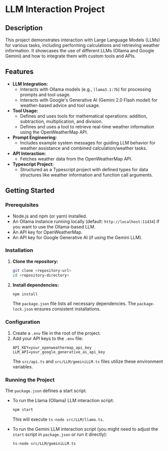 # LLM Interaction Project

## Description

This project demonstrates interaction with Large Language Models (LLMs) for various tasks, including performing calculations and retrieving weather information. It showcases the use of different LLMs (Ollama and Google Gemini) and how to integrate them with custom tools and APIs.

## Features

* **LLM Integration:**
    * Interacts with Ollama models (e.g., `llama3.1:7b`) for processing prompts and tool usage.
    * Interacts with Google's Generative AI (Gemini 2.0 Flash model) for weather-based advice and tool usage.
* **Tool Usage:**
    * Defines and uses tools for mathematical operations: addition, subtraction, multiplication, and division.
    * Defines and uses a tool to retrieve real-time weather information using the OpenWeatherMap API.
* **Prompt Engineering:**
    * Includes example system messages for guiding LLM behavior for weather assistance and combined calculation/weather tasks.
* **API Interaction:**
    * Fetches weather data from the OpenWeatherMap API.
* **Typescript Project:**
    * Structured as a Typescript project with defined types for data structures like weather information and function call arguments.

## Getting Started

### Prerequisites

* Node.js and npm (or yarn) installed.
* An Ollama instance running locally (default: `http://localhost:11434`) if you want to use the Ollama-based LLM.
* An API key for OpenWeatherMap.
* An API key for Google Generative AI (if using the Gemini LLM).

### Installation

1.  **Clone the repository:**
    ```bash
    git clone <repository-url>
    cd <repository-directory>
    ```
2.  **Install dependencies:**
    ```bash
    npm install
    ```
    The `package.json` file lists all necessary dependencies. The `package-lock.json` ensures consistent installations.

### Configuration

1.  Create a `.env` file in the root of the project.
2.  Add your API keys to the `.env` file:
    ```env
    API_KEY=your_openweathermap_api_key
    LLM_API=your_google_generative_ai_api_key
    ```
    The `src/api.ts` and `src/LLM/geminiLLM.ts` files utilize these environment variables.

### Running the Project

The `package.json` defines a start script.
* To run the Llama (Ollama) LLM interaction script:
    ```bash
    npm start
    ```
    This will execute `ts-node src/LLM/llama.ts`.

* To run the Gemini LLM interaction script (you might need to adjust the `start` script in `package.json` or run it directly):
    ```bash
    ts-node src/LLM/geminiLLM.ts
    ```

